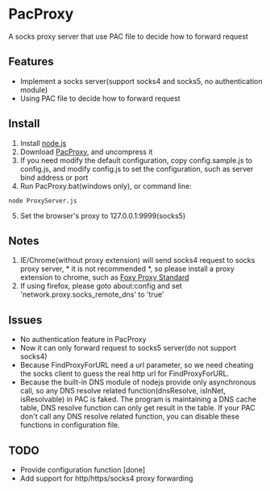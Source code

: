 PacProxy
========

A socks proxy server that use PAC file to decide how to forward request

Features
--------
* Implement a socks server(support socks4 and socks5, no authentication module)
* Using PAC file to decide how to forward request

Install
-------
1. Install [node.js](http://nodejs.org/)
2. Download [PacProxy](https://github.com/liangqing/PacProxy/archive/master.zip), and uncompress it
3. If you need modify the default configuration, copy config.sample.js to config.js, and modify config.js to set the configuration, such as server bind address or port
4. Run PacProxy.bat(windows only), or command line:

  ```
  node ProxyServer.js
  ```

5. Set the browser's proxy to 127.0.0.1:9999(socks5)

Notes
-----
1. IE/Chrome(without proxy extension) will send socks4 request to socks proxy server, * it is not recommended *, so please install a proxy extension to chrome, such as [Foxy Proxy Standard](https://chrome.google.com/webstore/detail/foxy-proxy-standard/gcknhkkoolaabfmlnjonogaaifnjlfnp)
2. If using firefox, please goto about:config and set 'network.proxy.socks_remote_dns' to 'true'

Issues
------
* No authentication feature in PacProxy
* Now it can only forward request to socks5 server(do not support socks4)
* Because FindProxyForURL need a url parameter, so we need cheating the socks client to guess the real http url for FindProxyForURL.
* Because the built-in DNS module of nodejs provide only asynchronous call, so any DNS resolve related function(dnsResolve, isInNet, isResolvable) in PAC is faked. The program is maintaining a DNS cache table, DNS resolve function can only get result in the table. If your PAC don't call any DNS resolve related function, you can disable these functions in configuration file.

TODO
----
* Provide configuration function [done]
* Add support for http/https/socks4 proxy forwarding
